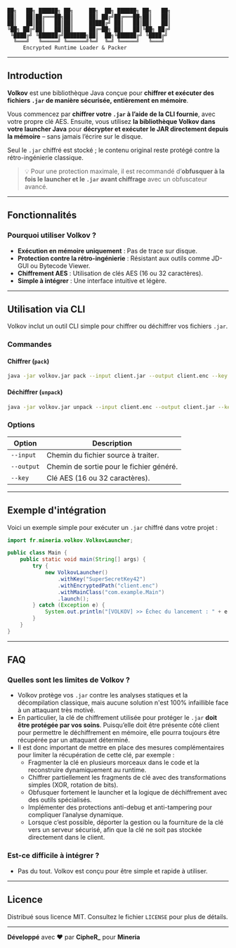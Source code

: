 ```
██╗   ██╗ ██████╗ ██╗     ██╗  ██╗ ██████╗ ██╗   ██╗
██║   ██║██╔═══██╗██║     ██║ ██╔╝██╔═══██╗██║   ██║
██║   ██║██║   ██║██║     █████╔╝ ██║   ██║██║   ██║
╚██╗ ██╔╝██║   ██║██║     ██╔═██╗ ██║   ██║╚██╗ ██╔╝
 ╚████╔╝ ╚██████╔╝███████╗██║  ██╗╚██████╔╝ ╚████╔╝ 
  ╚═══╝   ╚═════╝ ╚══════╝╚═╝  ╚═╝ ╚═════╝   ╚═══╝  
     Encrypted Runtime Loader & Packer
```

---

## Introduction

**Volkov** est une bibliothèque Java conçue pour **chiffrer et exécuter des fichiers `.jar` de manière sécurisée, entièrement en mémoire**.

Vous commencez par **chiffrer votre `.jar` à l’aide de la CLI fournie**, avec votre propre clé AES. Ensuite, vous utilisez **la bibliothèque Volkov dans votre launcher Java** pour **décrypter et exécuter le JAR directement depuis la mémoire** – sans jamais l’écrire sur le disque.

Seul le `.jar` chiffré est stocké ; le contenu original reste protégé contre la rétro-ingénierie classique.

> 💡 Pour une protection maximale, il est recommandé d’**obfusquer à la fois le launcher et le `.jar` avant chiffrage** avec un obfuscateur avancé.

---

## Fonctionnalités

### **Pourquoi utiliser Volkov ?**
- **Exécution en mémoire uniquement** : Pas de trace sur disque.
- **Protection contre la rétro-ingénierie** : Résistant aux outils comme JD-GUI ou Bytecode Viewer.
- **Chiffrement AES** : Utilisation de clés AES (16 ou 32 caractères).
- **Simple à intégrer** : Une interface intuitive et légère.

---

## Utilisation via CLI

Volkov inclut un outil CLI simple pour chiffrer ou déchiffrer vos fichiers `.jar`.

### **Commandes**
#### Chiffrer (`pack`)
```bash
java -jar volkov.jar pack --input client.jar --output client.enc --key SuperSecretKey42
```

#### Déchiffrer (`unpack`)
```bash
java -jar volkov.jar unpack --input client.enc --output client.jar --key SuperSecretKey42
```

### **Options**
| Option         | Description                                  |
|----------------|----------------------------------------------|
| `--input`      | Chemin du fichier source à traiter.          |
| `--output`     | Chemin de sortie pour le fichier généré.     |
| `--key`        | Clé AES (16 ou 32 caractères).               |

---

## Exemple d'intégration

Voici un exemple simple pour exécuter un `.jar` chiffré dans votre projet :

```java
import fr.mineria.volkov.VolkovLauncher;

public class Main {
    public static void main(String[] args) {
        try {
            new VolkovLauncher()
                .withKey("SuperSecretKey42")
                .withEncryptedPath("client.enc")
                .withMainClass("com.example.Main")
                .launch();
        } catch (Exception e) {
            System.out.println("[VOLKOV] >> Échec du lancement : " + e.getMessage());
        }
    }
}
```

---

## FAQ

### **Quelles sont les limites de Volkov ?**
- Volkov protège vos `.jar` contre les analyses statiques et la décompilation classique, mais aucune solution n'est 100% infaillible face à un attaquant très motivé.
- En particulier, la clé de chiffrement utilisée pour protéger le `.jar` **doit être protégée par vos soins**. Puisqu’elle doit être présente côté client pour permettre le déchiffrement en mémoire, elle pourra toujours être récupérée par un attaquant déterminé.
- Il est donc important de mettre en place des mesures complémentaires pour limiter la récupération de cette clé, par exemple :  
  - Fragmenter la clé en plusieurs morceaux dans le code et la reconstruire dynamiquement au runtime.  
  - Chiffrer partiellement les fragments de clé avec des transformations simples (XOR, rotation de bits).  
  - Obfusquer fortement le launcher et la logique de déchiffrement avec des outils spécialisés.  
  - Implémenter des protections anti-debug et anti-tampering pour compliquer l’analyse dynamique.  
  - Lorsque c’est possible, déporter la gestion ou la fourniture de la clé vers un serveur sécurisé, afin que la clé ne soit pas stockée directement dans le client.

### **Est-ce difficile à intégrer ?**
- Pas du tout. Volkov est conçu pour être simple et rapide à utiliser.

---

## Licence

Distribué sous licence MIT. Consultez le fichier `LICENSE` pour plus de détails.

---

**Développé** avec ❤️ par **CipheR_** pour **Mineria**
